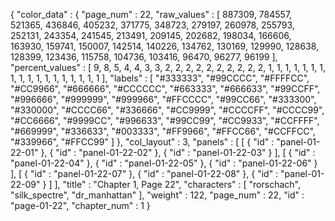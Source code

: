 {
  "color_data" : {
    "page_num" : 22,
    "raw_values" : [
      887309,
      784557,
      521365,
      436846,
      405232,
      371775,
      348723,
      279197,
      260978,
      255793,
      252131,
      243354,
      241545,
      213491,
      209145,
      202682,
      198034,
      166606,
      163930,
      159741,
      150007,
      142514,
      140226,
      134762,
      130169,
      129990,
      128638,
      128399,
      123436,
      115758,
      104736,
      103416,
      96470,
      96277,
      96199
    ],
    "percent_values" : [
      9,
      8,
      5,
      4,
      4,
      3,
      3,
      2,
      2,
      2,
      2,
      2,
      2,
      2,
      2,
      2,
      2,
      1,
      1,
      1,
      1,
      1,
      1,
      1,
      1,
      1,
      1,
      1,
      1,
      1,
      1,
      1,
      1,
      1,
      1
    ],
    "labels" : [
      "#333333",
      "#99CCCC",
      "#FFFFCC",
      "#CC9966",
      "#666666",
      "#CCCCCC",
      "#663333",
      "#666633",
      "#99CCFF",
      "#996666",
      "#999999",
      "#999966",
      "#FFCCCC",
      "#99CC66",
      "#333300",
      "#330000",
      "#CCCC66",
      "#336666",
      "#CC9999",
      "#CCCCFF",
      "#CCCC99",
      "#CC6666",
      "#9999CC",
      "#996633",
      "#99CC99",
      "#CC9933",
      "#CCFFFF",
      "#669999",
      "#336633",
      "#003333",
      "#FF9966",
      "#FFCC66",
      "#CCFFCC",
      "#339966",
      "#FFCC99"
    ]
  },
  "col_layout" : 3,
  "panels" : [
    [
      {
        "id" : "panel-01-22-01"
      },
      {
        "id" : "panel-01-22-02"
      },
      {
        "id" : "panel-01-22-03"
      }
    ],
    [
      {
        "id" : "panel-01-22-04"
      },
      {
        "id" : "panel-01-22-05"
      },
      {
        "id" : "panel-01-22-06"
      }
    ],
    [
      {
        "id" : "panel-01-22-07"
      },
      {
        "id" : "panel-01-22-08"
      },
      {
        "id" : "panel-01-22-09"
      }
    ]
  ],
  "title" : "Chapter 1, Page 22",
  "characters" : [
    "rorschach",
    "silk_spectre",
    "dr_manhattan"
  ],
  "weight" : 122,
  "page_num" : 22,
  "id" : "page-01-22",
  "chapter_num" : 1
}
